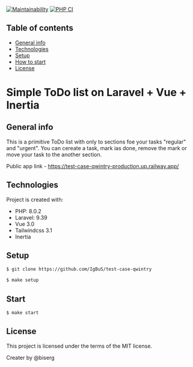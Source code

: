 [![Maintainability](https://api.codeclimate.com/v1/badges/c61fc6ddf954ff3831d2/maintainability)](https://codeclimate.com/github/IgBuS/test-case-qwintry/maintainability)
[![PHP CI](https://github.com/IgBuS/test-case-qwintry/actions/workflows/CI.yml/badge.svg)](https://github.com/IgBuS/test-case-qwintry/actions/workflows/CI.yml)

## Table of contents
* [General info](#general-info)
* [Technologies](#technologies)
* [Setup](#setup)
* [How to start](#start)
* [License](#license)

# Simple ToDo list on Laravel + Vue + Inertia

## General info
This is a primitive ToDo list with only to sections foe your tasks "regular" and "urgent". You can cereate a task, mark ias done, remove the mark or move your task to the another section. 

Public app link - https://test-case-qwintry-production.up.railway.app/

## Technologies
Project is created with:
* PHP: 8.0.2
* Laravel: 9.39
* Vue 3.0
* Tailwindcss 3.1
* Inertia

## Setup

```sh
$ git clone https://github.com/IgBuS/test-case-qwintry

$ make setup
```

## Start

```sh
$ make start
```

## License

This project is licensed under the terms of the MIT license.


Creater by @biserg